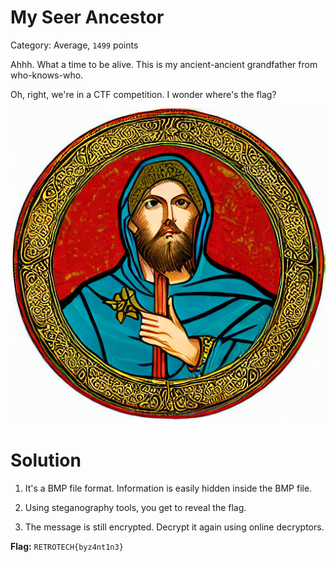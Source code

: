 # My Seer Ancestor
Category: Average, `1499` points

Ahhh. What a time to be alive. This is my ancient-ancient grandfather from who-knows-who. 

Oh, right, we're in a CTF competition. I wonder where's the flag?

![my_ancestor.bmp](image/ancestor.bmp)

# Solution
1. It's a BMP file format. Information is easily hidden inside the BMP file.

2. Using steganography tools, you get to reveal the flag.

3. The message is still encrypted. Decrypt it again using online decryptors.

**Flag:** `RETROTECH{byz4nt1n3}`